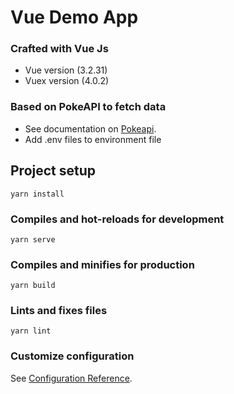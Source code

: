 # Vue Demo App

### Crafted with Vue Js
- Vue version (3.2.31)
- Vuex version (4.0.2)

### Based on PokeAPI to fetch data
- See documentation on [Pokeapi](https://pokeapi.co/).
- Add .env files to environment file

## Project setup

```
yarn install
```

### Compiles and hot-reloads for development

```
yarn serve
```

### Compiles and minifies for production

```
yarn build
```

### Lints and fixes files

```
yarn lint
```

### Customize configuration

See [Configuration Reference](https://cli.vuejs.org/config/).
